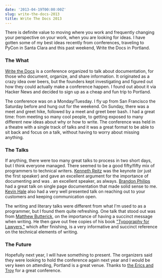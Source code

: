 ```yaml
---
date: '2013-04-19T00:00:00Z'
slug: write-the-docs-2013
title: Write The Docs 2013
---
```



There is definite value to moving where you work and frequently changing your
perspective on your work, when you are looking for ideas. I have gotten some of
my best ideas recently from conferences, traveling to PyCon in Santa Clara and
this past weekend, Write the Docs in Portland.

### The What

[Write the Docs][1] is a conference organized to talk about documentation, for
those who document, organize, and share information. It originated as a crazy
idea over beers, but the founders kept investigating and figured out how they
could actually make a conference happen. I found out about it via Hacker News
and decided to sign up as a cheap and fun trip to Portland.

The conference was on a Monday/Tuesday. I fly up from San Francisco the Saturday
before and hung out for the weekend. On Sunday, there was a meet and greet hike,
followed by a meet and greet beer bash. I had a great time: from meeting so many
cool people, to getting exposed to many different new ideas about why or how to
write. The conference was held in a theatre with a single track of talks and it
was a great format to be able to sit back and focus on a talk, without having to
worry about missing anything.

### The Talks

If anything, there were too many great talks to process in two short days, but
I think everyone managed. There seemed to be a good fifty/fifty mix of
programmers to technical writers. [Kenneth Reitz][2] was the keynote (or just
the first speaker) and gave an excellent argument for the importance of
documenting and was . an excellent speaker, as always. [Brandon Philips][3] had
a great talk on single page documentation that made solid sense to me. [Kevin Hale][4]
also had a very well presented talk on reaching out to your customers
and keeping communication open.

The writing and literary talks were different from what I'm used to as
a programmer, but I found them quite refreshing. One talk that stood out was
from [Matthew Butterick][5], on the importance of having a succinct message when
writing. He then gave out free copies of his book ["Typography for Lawyers,"][6]
which after finishing, is a very informative and succinct
reference on the technical elements of writing.

### The Future

Hopefully next year, I will have something to present. The organizers said they
were looking to hold the conference again next year and I would be very keen on
attending, Portland is a great venue. Thanks to [the Erics and Troy][7] for
a great conference.


[1]: http://conf.writethedocs.org/
[2]: http://docs.writethedocs.org/en/2013/conference/talks.html#kenneth-reitz
[3]: http://docs.writethedocs.org/en/2013/conference/talks.html#brandon-philips
[4]: http://docs.writethedocs.org/en/2013/conference/talks.html#kevin-hale
[5]: http://docs.writethedocs.org/en/2013/conference/talks.html#matthew-butterick-typography-for-docs
[6]: http://www.typographyforlawyers.com/
[7]: http://conf.writethedocs.org/#crew
